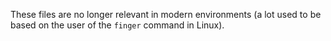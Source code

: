 These files are no longer relevant in modern environments (a lot used to be
based on the user of the `finger` command in Linux).
